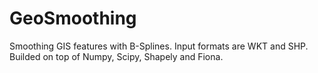 # GeoSmoothing
Smoothing GIS features with B-Splines. Input formats are WKT and SHP. Builded on top of Numpy, Scipy, Shapely and Fiona.
